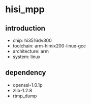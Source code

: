# hisi_mpp

## introduction

- chip: hi3516dv300
- toolchain: arm-himix200-linux-gcc
- architecture: arm
- system: linux

## dependency

- openssl-1.0.1p
- zlib-1.2.8
- rtmp_dump
